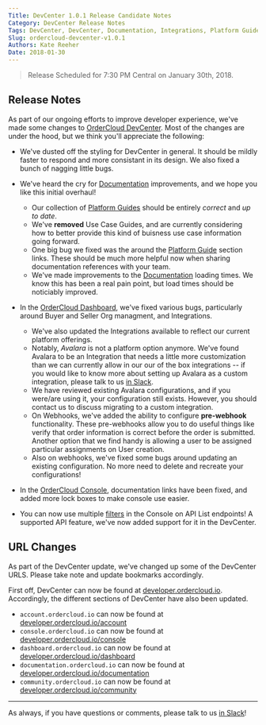 ```yaml
---
Title: DevCenter 1.0.1 Release Candidate Notes
Category: DevCenter Release Notes
Tags: DevCenter, DevCenter, Documentation, Integrations, Platform Guides, API Reference
Slug: ordercloud-devcenter-v1.0.1
Authors: Kate Reeher
Date: 2018-01-30
---
```


> Release Scheduled for 7:30 PM Central on January 30th, 2018.

## Release Notes

As part of our ongoing efforts to improve developer experience, we've made some changes to [OrderCloud DevCenter](https://developer.ordercloud.io/). Most of the changes are under the hood, but we think you'll appreciate the following:

- We've dusted off the styling for DevCenter in general. It should be mildly faster to respond and more consistant in its design. We also fixed a bunch of nagging little bugs.

- We've heard the cry for [Documentation](https://developer.ordercloud.io/documentation) improvements, and we hope you like this initial overhaul!
    + Our collection of [Platform Guides](https://developer.ordercloud.io/documentation/platform-guides) should be entirely *correct* and *up to date*. 
    + We've **removed** Use Case Guides, and are currently considering how to better provide this kind of buisness use case information going forward. 
    + One big bug we fixed was the around the [Platform Guide](https://developer.ordercloud.io/documentation/platform-guides) section links. These should be much more helpful now when sharing documentation references with your team.
    + We've made improvements to the [Documentation](https://developer.ordercloud.io/documentation) loading times. We know this has been a real pain point, but load times should be noticiably improved.

- In the [OrderCloud Dashboard](https://developer.ordercloud.io/dashboard), we've fixed various bugs, particularly around Buyer and Seller Org managment, and Integrations. 
    + We've also updated the Integrations available to reflect our current platform offerings. 
    + Notably, *Avalara* is not a platform option anymore. We've found Avalara to be an Integration that needs a little more customization than we can currently allow in our our of the box integrations -- if you would like to know more about setting up Avalara as a custom integration, please talk to us [in Slack](https://ordercloudapi.slack.com). 
    + We have reviewed existing Avalara configurations, and if you were/are using it, your configuration still exists. However, you should contact us to discuss migrating to a custom integration.
    + On Webhooks, we've added the ability to configure **pre-webhook** functionality. These pre-webhooks allow you to do useful things like verify that order information is correct before the order is submitted. Another option that we find handy is allowing a user to be assigned particular assignments on User creation. 
    + Also on webhooks, we've fixed some bugs around updating an existing configuration. No more need to delete and recreate your configurations!

- In the [OrderCloud Console](https://developer.ordercloud.io/console), documentation links have been fixed, and added more lock boxes to make console use easier.
- You can now use multiple [filters](https://developer.ordercloud.io/documentation/platform-guides/basic-api-features/filtering) in the Console on API List endpoints! A supported API feature, we've now added support for it in the DevCenter. 

## URL Changes

As part of the DevCenter update, we've changed up some of the DevCenter URLS. Please take note and update bookmarks accordingly.

First off, DevCenter can now be found at [developer.ordercloud.io](https://developer.ordercloud.io). Accordingly, the different sections of DevCenter have also been updated.

- `account.ordercloud.io` can now be found at [developer.ordercloud.io/account](https://developer.ordercloud.io/account)
- `console.ordercloud.io` can now be found at [developer.ordercloud.io/console](https://developer.ordercloud.io/console)
- `dashboard.ordercloud.io` can now be found at [developer.ordercloud.io/dashboard](https://developer.ordercloud.io/dashboard)
- `documentation.ordercloud.io` can now be found at [developer.ordercloud.io/documentation](https://developer.ordercloud.io/documentation)
- `community.ordercloud.io` can now be found at [developer.ordercloud.io/community](https://developer.ordercloud.io/community)

---

As always, if you have questions or comments, please talk to us [in Slack](https://ordercloudapi.slack.com)! 